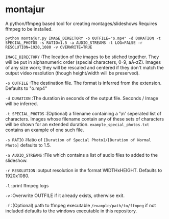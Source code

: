 # montajur
A python/ffmpeg based tool for creating montages/slideshows
Requires ffmpeg to be installed. 


`python montajur.py IMAGE_DIRECTORY -o OUTFILE="o.mp4" -d DURATION -t SPECIAL_PHOTOS -s RATIO=1.5 -a AUDIO_STREAMS -l LOG=FALSE -r RESOLUTION=1920,1080 -v OVERWRITE=TRUE`

`IMAGE_DIRECTORY`   :The location of the images to be stiched together. They will be put in alphanumeric order (special characters, 0-9, aA-zZ). Images of any size work; they will be rescaled and centered if they don't match the output video resolution (though height/width will be preserved). 

`-o OUTFILE`        :The destination file. The format is inferred from the extension. Defaults to "o.mp4"

`-d DURATION`       :The duration in seconds of the output file. Seconds / Image will be inferred. 

`-t SPECIAL_PHOTOS` :(Optional) a filename containing a '\n' seperated list of characters. Images whose filename contain any of these sets of characters will be shown for an extended duration. `example_special_photos.txt` contains an example of one such file. 

`-s RATIO`          :Ratio of `[Duration of Special Photo]/[Duration of Normal Photo]` defaults to 1.5.

`-a AUDIO_STREAMS`  :File which contains a list of audio files to added to the slideshow. 

`-r RESOLUTION`     :output resolution in the format WIDTHxHEIGHT. Defaults to 1920x1080. 

`-l`                :print ffmpeg logs

`-v`                :Overwrite OUTFILE if it already exists, otherwise exit. 

`-f`                :(Optional) path to ffmpeg executable `/example/path/to/ffmpeg` if not included defaults to the windows executable in this repository.